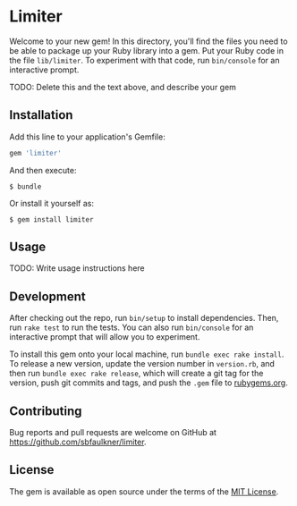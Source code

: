 # Limiter

Welcome to your new gem! In this directory, you'll find the files you need to be able to package up your Ruby library into a gem. Put your Ruby code in the file `lib/limiter`. To experiment with that code, run `bin/console` for an interactive prompt.

TODO: Delete this and the text above, and describe your gem

## Installation

Add this line to your application's Gemfile:

```ruby
gem 'limiter'
```

And then execute:

    $ bundle

Or install it yourself as:

    $ gem install limiter

## Usage

TODO: Write usage instructions here

## Development

After checking out the repo, run `bin/setup` to install dependencies. Then, run `rake test` to run the tests. You can also run `bin/console` for an interactive prompt that will allow you to experiment.

To install this gem onto your local machine, run `bundle exec rake install`. To release a new version, update the version number in `version.rb`, and then run `bundle exec rake release`, which will create a git tag for the version, push git commits and tags, and push the `.gem` file to [rubygems.org](https://rubygems.org).

## Contributing

Bug reports and pull requests are welcome on GitHub at https://github.com/sbfaulkner/limiter.

## License

The gem is available as open source under the terms of the [MIT License](https://opensource.org/licenses/MIT).
